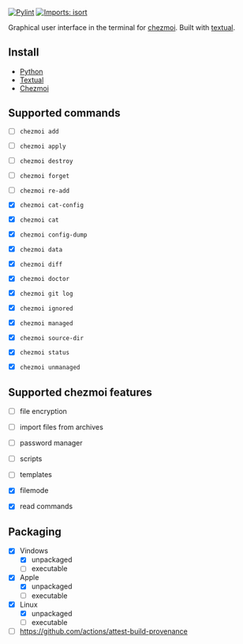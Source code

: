 [![Pylint](https://github.com/matmaer/chezmoi-mousse/actions/workflows/pylint.yml/badge.svg?branch=master)](https://github.com/matmaer/chezmoi-mousse/actions/workflows/pylint.yml)
[![Imports: isort](https://img.shields.io/badge/%20imports-isort-%231674b1?style=flat&labelColor=ef8336)](https://pycqa.github.io/isort/)

Graphical user interface in the terminal for [chezmoi](https://github.com/twpayne/chezmoi). Built with [textual](https://github.com/Textualize/textual).

## Install

- [Python](https://www.python.org/)
- [Textual](https://textual.textualize.io/)
- [Chezmoi](https://www.chezmoi.io/)

## Supported commands

- [ ] `chezmoi add`
- [ ] `chezmoi apply`
- [ ] `chezmoi destroy`
- [ ] `chezmoi forget`
- [ ] `chezmoi re-add`
- [x] `chezmoi cat-config`
- [x] `chezmoi cat`
- [x] `chezmoi config-dump`
- [x] `chezmoi data`
- [x] `chezmoi diff`
- [x] `chezmoi doctor`
- [x] `chezmoi git log`
- [x] `chezmoi ignored`
- [x] `chezmoi managed`
- [x] `chezmoi source-dir`
- [x] `chezmoi status`
- [x] `chezmoi unmanaged`


## Supported chezmoi features

- [ ] file encryption
- [ ] import files from archives
- [ ] password manager
- [ ] scripts
- [ ] templates
- [x] filemode
- [x] read commands


## Packaging

- [x] Vindows
  - [x] unpackaged
  - [ ] executable
- [x] Apple
  - [x] unpackaged
  - [ ] executable
- [x] Linux
  - [x] unpackaged
  - [ ] executable
- [ ] https://github.com/actions/attest-build-provenance